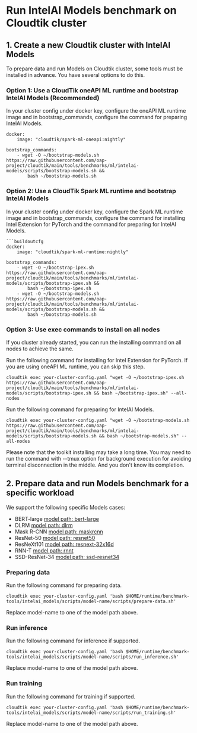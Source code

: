 # Run IntelAI Models benchmark on Cloudtik cluster

## 1. Create a new Cloudtik cluster with IntelAI Models
To prepare data and run Models on Cloudtik cluster, some tools must be installed in advance.
You have several options to do this.

### Option 1: Use a CloudTik oneAPI ML runtime and bootstrap IntelAI Models (Recommended)
In your cluster config under docker key, configure the oneAPI ML runtime image
and in bootstrap_commands, configure the command for preparing IntelAI Models.

```buildoutcfg
docker:
    image: "cloudtik/spark-ml-oneapi:nightly"

bootstrap_commands:
    - wget -O ~/bootstrap-models.sh https://raw.githubusercontent.com/oap-project/cloudtik/main/tools/benchmarks/ml/intelai-models/scripts/bootstrap-models.sh &&
        bash ~/bootstrap-models.sh
```

### Option 2: Use a CloudTik Spark ML runtime and bootstrap IntelAI Models
In your cluster config under docker key, configure the Spark ML runtime image
and in bootstrap_commands, configure the command for installing Intel Extension for PyTorch
and the command for preparing for IntelAI Models.

```buildoutcfg
```buildoutcfg
docker:
    image: "cloudtik/spark-ml-runtime:nightly"

bootstrap_commands:
    - wget -O ~/bootstrap-ipex.sh https://raw.githubusercontent.com/oap-project/cloudtik/main/tools/benchmarks/ml/intelai-models/scripts/bootstrap-ipex.sh &&
        bash ~/bootstrap-ipex.sh
    - wget -O ~/bootstrap-models.sh https://raw.githubusercontent.com/oap-project/cloudtik/main/tools/benchmarks/ml/intelai-models/scripts/bootstrap-models.sh &&
        bash ~/bootstrap-models.sh
```

### Option 3: Use exec commands to install on all nodes
If you cluster already started, you can run the installing command on all nodes to achieve the same.

Run the following command for installing for Intel Extension for PyTorch.
If you are using oneAPI ML runtime, you can skip this step.
```buildoutcfg
cloudtik exec your-cluster-config.yaml "wget -O ~/bootstrap-ipex.sh https://raw.githubusercontent.com/oap-project/cloudtik/main/tools/benchmarks/ml/intelai-models/scripts/bootstrap-ipex.sh && bash ~/bootstrap-ipex.sh" --all-nodes
```

Run the following command for preparing for IntelAI Models.
```buildoutcfg
cloudtik exec your-cluster-config.yaml "wget -O ~/bootstrap-models.sh https://raw.githubusercontent.com/oap-project/cloudtik/main/tools/benchmarks/ml/intelai-models/scripts/bootstrap-models.sh && bash ~/bootstrap-models.sh" --all-nodes
```

Please note that the toolkit installing may take a long time.
You may need to run the command with --tmux option for background execution
for avoiding terminal disconnection in the middle. And you don't know its completion.

## 2. Prepare data and run Models benchmark for a specific workload
We support the following specific Models cases:
- BERT-large [model path: bert-large](./bert-large)
- DLRM [model path: dlrm](./dlrm)
- Mask R-CNN [model path: maskrcnn](./maskrcnn)
- ResNet-50 [model path: resnet50](./resnet50)
- ResNeXt101 [model path: resnext-32x16d](./resnext-32x16d)
- RNN-T [model path: rnnt](./rnnt)
- SSD-ResNet-34 [model path: ssd-resnet34](./ssd-resnet34)

### Preparing data
Run the following command for preparing data.
```buildoutcfg
cloudtik exec your-cluster-config.yaml 'bash $HOME/runtime/benchmark-tools/intelai_models/scripts/model-name/scripts/prepare-data.sh'
```
Replace model-name to one of the model path above.

### Run inference
Run the following command for inference if supported.
```buildoutcfg
cloudtik exec your-cluster-config.yaml 'bash $HOME/runtime/benchmark-tools/intelai_models/scripts/model-name/scripts/run_inference.sh'
```
Replace model-name to one of the model path above.

### Run training
Run the following command for training if supported.
```buildoutcfg
cloudtik exec your-cluster-config.yaml 'bash $HOME/runtime/benchmark-tools/intelai_models/scripts/model-name/scripts/run_training.sh'
```
Replace model-name to one of the model path above.
